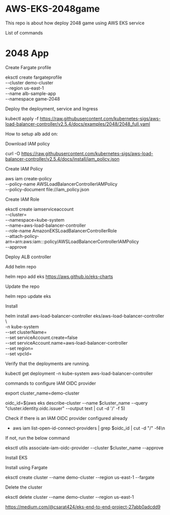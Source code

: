 # AWS-EKS-2048game
This repo is about how deploy 2048 game using AWS EKS service

List of commands
# 2048 App

Create Fargate profile

eksctl create fargateprofile \
    --cluster demo-cluster \
    --region us-east-1 \
    --name alb-sample-app \
    --namespace game-2048


Deploy the deployment, service and Ingress


kubectl apply -f https://raw.githubusercontent.com/kubernetes-sigs/aws-load-balancer-controller/v2.5.4/docs/examples/2048/2048_full.yaml

How to setup alb add on:

Download IAM policy

curl -O https://raw.githubusercontent.com/kubernetes-sigs/aws-load-balancer-controller/v2.5.4/docs/install/iam_policy.json

Create IAM Policy

aws iam create-policy \
    --policy-name AWSLoadBalancerControllerIAMPolicy \
    --policy-document file://iam_policy.json


Create IAM Role

eksctl create iamserviceaccount \
  --cluster=<your-cluster-name> \
  --namespace=kube-system \
  --name=aws-load-balancer-controller \
  --role-name AmazonEKSLoadBalancerControllerRole \
  --attach-policy-arn=arn:aws:iam::<your-aws-account-id>:policy/AWSLoadBalancerControllerIAMPolicy \
  --approve

Deploy ALB controller

Add helm repo

helm repo add eks https://aws.github.io/eks-charts

Update the repo

helm repo update eks

Install

helm install aws-load-balancer-controller eks/aws-load-balancer-controller \            
  -n kube-system \
  --set clusterName=<your-cluster-name> \
  --set serviceAccount.create=false \
  --set serviceAccount.name=aws-load-balancer-controller \
  --set region=<region> \
  --set vpcId=<your-vpc-id>

Verify that the deployments are running.

kubectl get deployment -n kube-system aws-load-balancer-controller

commands to configure IAM OIDC provider 

export cluster_name=demo-cluster

oidc_id=$(aws eks describe-cluster --name $cluster_name --query "cluster.identity.oidc.issuer" --output text | cut -d '/' -f 5) 

Check if there is an IAM OIDC provider configured already

- aws iam list-open-id-connect-providers | grep $oidc_id | cut -d "/" -f4\n 

If not, run the below command

eksctl utils associate-iam-oidc-provider --cluster $cluster_name --approve

Install EKS


Install using Fargate

eksctl create cluster --name demo-cluster --region us-east-1 --fargate


Delete the cluster

eksctl delete cluster --name demo-cluster --region us-east-1


https://medium.com/@csarat424/eks-end-to-end-project-27abb0adcdd9

